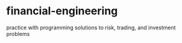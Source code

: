 # financial-engineering
practice with programming solutions to risk, trading, and investment problems 

